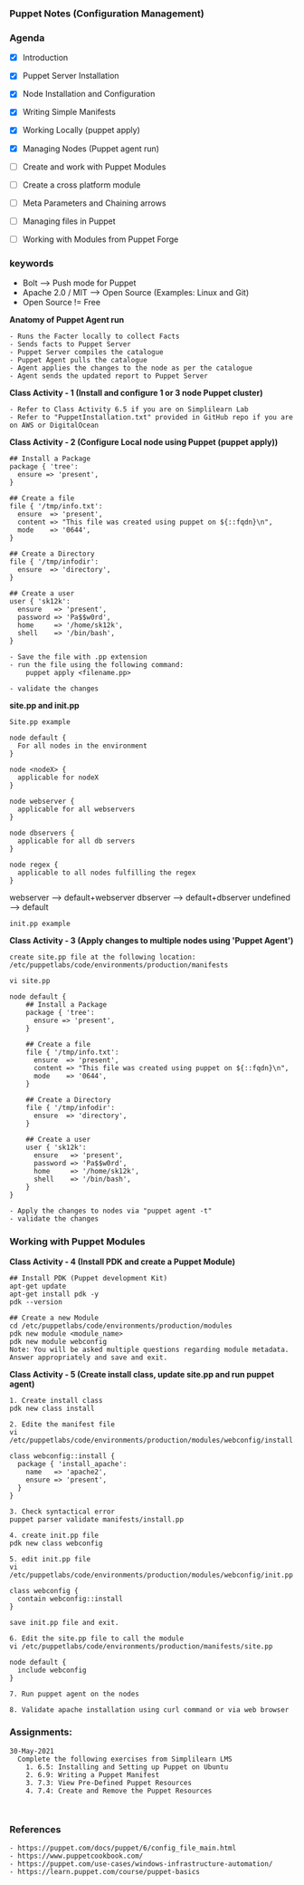 ### ##############################
### Puppet Notes (Configuration Management)
### ##############################


### Agenda

- [x] Introduction
- [x] Puppet Server Installation
- [x] Node Installation and Configuration
- [x] Writing Simple Manifests
- [x] Working Locally (puppet apply)
- [x] Managing Nodes (Puppet agent run)
- [ ] Create and work with Puppet Modules
- [ ] Create a cross platform module
- [ ] Meta Parameters and Chaining arrows
- [ ] Managing files in Puppet
- [ ] Working with Modules from Puppet Forge


### keywords
- Bolt --> Push mode for Puppet
- Apache 2.0 / MIT --> Open Source (Examples: Linux and Git)
- Open Source != Free


**Anatomy of Puppet Agent run**
    
    - Runs the Facter locally to collect Facts
    - Sends facts to Puppet Server
    - Puppet Server compiles the catalogue
    - Puppet Agent pulls the catalogue
    - Agent applies the changes to the node as per the catalogue
    - Agent sends the updated report to Puppet Server

**Class Activity - 1 (Install and configure 1 or 3 node Puppet cluster)**
```
- Refer to Class Activity 6.5 if you are on Simplilearn Lab
- Refer to "PuppetInstallation.txt" provided in GitHub repo if you are on AWS or DigitalOcean
```

**Class Activity - 2 (Configure Local node using Puppet (puppet apply))**
```
## Install a Package
package { 'tree':
  ensure => 'present',
}

## Create a file
file { '/tmp/info.txt':
  ensure  => 'present',
  content => "This file was created using puppet on ${::fqdn}\n",
  mode    => '0644',
}

## Create a Directory
file { '/tmp/infodir':
  ensure  => 'directory',
}

## Create a user
user { 'sk12k':
  ensure   => 'present',
  password => 'Pa$$w0rd',
  home     => '/home/sk12k',
  shell    => '/bin/bash',
}

- Save the file with .pp extension
- run the file using the following command:
    puppet apply <filename.pp>

- validate the changes

```
**site.pp and init.pp**

```
Site.pp example

node default {
  For all nodes in the environment
}

node <nodeX> {
  applicable for nodeX
}

node webserver {
  applicable for all webservers
}

node dbservers {
  applicable for all db servers
}

node regex {
  applicable to all nodes fulfilling the regex
}
```
webserver --> default+webserver
dbserver --> default+dbserver
undefined --> default

```
init.pp example

```
**Class Activity - 3 (Apply changes to multiple nodes using 'Puppet Agent')**
```
create site.pp file at the following location:
/etc/puppetlabs/code/environments/production/manifests

vi site.pp

node default {
    ## Install a Package
    package { 'tree':
      ensure => 'present',
    }

    ## Create a file
    file { '/tmp/info.txt':
      ensure  => 'present',
      content => "This file was created using puppet on ${::fqdn}\n",
      mode    => '0644',
    }

    ## Create a Directory
    file { '/tmp/infodir':
      ensure  => 'directory',
    }

    ## Create a user
    user { 'sk12k':
      ensure   => 'present',
      password => 'Pa$$w0rd',
      home     => '/home/sk12k',
      shell    => '/bin/bash',
    }
}

- Apply the changes to nodes via "puppet agent -t"
- validate the changes
```

### Working with Puppet Modules
**Class Activity - 4 (Install PDK and create a Puppet Module)**

```
## Install PDK (Puppet development Kit)
apt-get update
apt-get install pdk -y
pdk --version

## Create a new Module
cd /etc/puppetlabs/code/environments/production/modules
pdk new module <module_name>
pdk new module webconfig
Note: You will be asked multiple questions regarding module metadata. Answer appropriately and save and exit.

```

**Class Activity - 5 (Create install class, update site.pp and run puppet agent)**
```
1. Create install class
pdk new class install

2. Edite the manifest file
vi /etc/puppetlabs/code/environments/production/modules/webconfig/install.pp

class webconfig::install {
  package { 'install_apache':
    name   => 'apache2',
    ensure => 'present',
  }
}

3. Check syntactical error
puppet parser validate manifests/install.pp

4. create init.pp file
pdk new class webconfig

5. edit init.pp file
vi /etc/puppetlabs/code/environments/production/modules/webconfig/init.pp

class webconfig {
  contain webconfig::install
}

save init.pp file and exit.

6. Edit the site.pp file to call the module
vi /etc/puppetlabs/code/environments/production/manifests/site.pp

node default {
  include webconfig
}

7. Run puppet agent on the nodes

8. Validate apache installation using curl command or via web browser

```


### Assignments:
```
30-May-2021
  Complete the following exercises from Simplilearn LMS
    1. 6.5: Installing and Setting up Puppet on Ubuntu
    2. 6.9: Writing a Puppet Manifest
    3. 7.3: View Pre-Defined Puppet Resources
    4. 7.4: Create and Remove the Puppet Resources
    


```

### References
```
- https://puppet.com/docs/puppet/6/config_file_main.html
- https://www.puppetcookbook.com/
- https://puppet.com/use-cases/windows-infrastructure-automation/
- https://learn.puppet.com/course/puppet-basics



```














